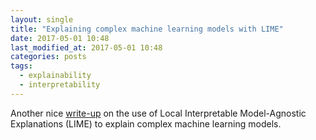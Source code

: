 ```yaml
---
layout: single
title: "Explaining complex machine learning models with LIME"
date: 2017-05-01 10:48
last_modified_at: 2017-05-01 10:48
categories: posts
tags:
  - explainability
  - interpretability
---
```


Another nice
[write-up](https://shiring.github.io/machine_learning/2017/04/23/lime)
on the use of Local Interpretable Model-Agnostic Explanations (LIME) to
explain complex machine learning models.
